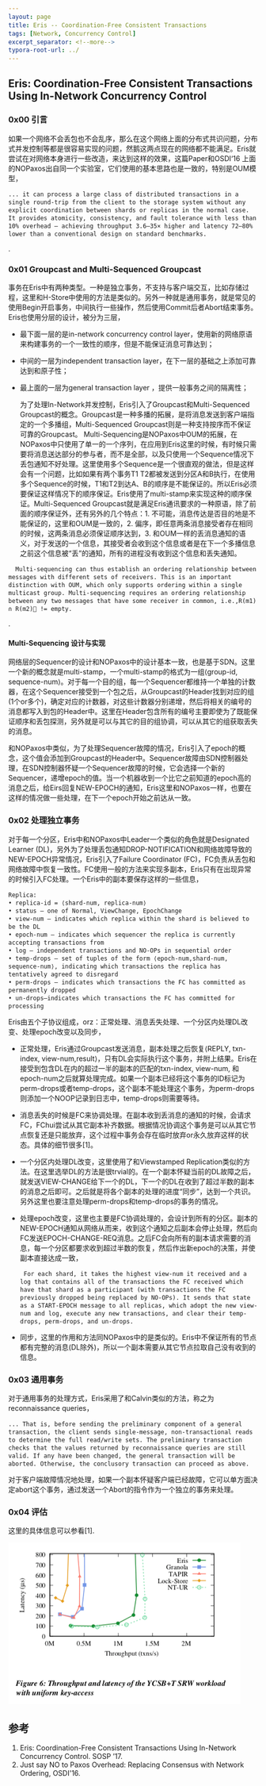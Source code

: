 ```yaml
---
layout: page
title: Eris -- Coordination-Free Consistent Transactions
tags: [Network, Concurrency Control]
excerpt_separator: <!--more-->
typora-root-url: ../
---
```


## Eris: Coordination-Free Consistent Transactions Using In-Network Concurrency Control

### 0x00 引言

  如果一个网络不会丢包也不会乱序，那么在这个网络上面的分布式共识问题，分布式并发控制等都是很容易实现的问题，然鹅这两点现在的网络都不能满足。Eris就尝试在对网络本身进行一些改造，来达到这样的效果，这篇Paper和OSDI‘16 上面的NOPaxos出自同一个实验室，它们使用的基本思路也是一致的，特别是OUM模型，

```
... it can process a large class of distributed transactions in a single round-trip from the client to the storage system without any explicit coordination between shards or replicas in the normal case. It provides atomicity, consistency, and fault tolerance with less than 10% overhead – achieving throughput 3.6–35× higher and latency 72–80% lower than a conventional design on standard benchmarks.
```

.

### 0x01 Groupcast and Multi-Sequenced Groupcast

  事务在Eris中有两种类型。一种是独立事务，不支持与客户端交互，比如存储过程，这里和H-Store中使用的方法是类似的。另外一种就是通用事务，就是常见的使用Begin开启事务，中间执行一些操作，然后使用Commit后者Abort结束事务。 Eris也使用分层的设计，被分为三层，

* 最下面一层的是in-network concurrency control layer，使用新的网络原语来构建事务的一个一致性的顺序，但是不能保证消息可靠达到；
* 中间的一层为independent transaction layer，在下一层的基础之上添加可靠达到和原子性；
* 最上面的一层为general transaction layer ，提供一般事务之间的隔离性；

  为了处理In-Network并发控制，Eris引入了Groupcast和Multi-Sequenced Groupcast的概念。Groupcast是一种多播的拓展，是将消息发送到客户端指定的一个多播组，Multi-Sequenced Groupcast则是一种支持按序而不保证可靠的Groupcast。 Multi-Sequencing是NOPaxos中OUM的拓展，在NOPaxos中只使用了单一的一个序列，在应用到Eris这里的时候，有时候只需要将消息送达部分的参与者，而不是全部，以及只使用一个Sequence情况下丢包通知不好处理。这里使用多个Sequence是一个很直观的做法，但是这样会有一个问题，比如如果有两个事务T1 T2都被发送到分区A和B执行，在使用多个Sequence的时候，T1和T2到达A、B的顺序是不能保证的。所以Eris必须要保证这样情况下的顺序保证。Eris使用了multi-stamp来实现这种的顺序保证。Multi-Sequenced Groupcast就是满足Eris通讯要求的一种原语，除了前面的顺序保证外，还有另外的几个特点：1. 不可能，消息传达是否目的地是不能保证的，这里和OUM是一致的，2. 偏序，即任意两条消息接受者存在相同的时候，这两条消息必须保证顺序达到，3. 和OUM一样的丢消息通知的语义，对于发送的一个信息，其接受者会收到这个信息或者是在下一个多播信息之前这个信息被“丢”的通知，所有的进程没有收到这个信息和丢失通知。

```
  Multi-sequencing can thus establish an ordering relationship between messages with different sets of receivers. This is an important distinction with OUM, which only supports ordering within a single multicast group. Multi-sequencing requires an ordering relationship between any two messages that have some receiver in common, i.e.,R(m1) ∩ R(m2)􏰀 != empty.
```

.

#### Multi-Sequencing 设计与实现

  网络层的Sequencer的设计和NOPaxos中的设计基本一致，也是基于SDN。这里一个新的概念就是multi-stamp，一个multi-stamp的格式为一组⟨group-id, sequence-num⟩。对于每一个目的组，每一个Sequencer都维持一个单独的计数器，在这个Sequencer接受到一个包之后，从Groupcast的Header找到对应的组(1个or多个)，确定对应的计数器，对这些计数器分别递增，然后将相关的编号的消息都写入到包的Header中。这里在Header包含所有的编号主要即使为了既能保证顺序和丢包探测，另外就是可以与其它的目的组协调，可以从其它的组获取丢失的消息。

  和NOPaxos中类似，为了处理Sequencer故障的情况，Eris引入了epoch的概念，这个值会添加到Groupcast的Header中。Sequencer故障由SDN控制器处理，在SDN控制器怀疑一个Sequencer故障的时候，它会选择一个新的Sequencer，递增epoch的值。当一个机器收到一个比它之前知道的epoch高的消息之后，给Eirs回复NEW-EPOCH的通知，Eris这里和NOPaxos一样，也要在这样的情况做一些处理，在下一个epoch开始之前达从一致。

### 0x02 处理独立事务

  对于每一个分区，Eris中和NOPaxos中Leader一个类似的角色就是Designated Learner (DL)，另外为了处理丢包通知DROP-NOTIFICATION和网络故障导致的NEW-EPOCH异常情况，Eris引入了Failure Coordinator (FC)，FC负责从丢包和网络故障中恢复一致性。FC使用一般的方法来实现多副本，Eris只有在出现异常的时候引入FC处理。一个Eris中的副本要保存这样的一些信息，

```
Replica:
• replica-id = ⟨shard-num, replica-num⟩
• status — one of Normal, ViewChange, EpochChange
• view-num — indicates which replica within the shard is believed to be the DL
• epoch-num — indicates which sequencer the replica is currently accepting transactions from
• log — independent transactions and NO-OPs in sequential order
• temp-drops — set of tuples of the form ⟨epoch-num,shard-num, sequence-num⟩, indicating which transactions the replica has tentatively agreed to disregard
• perm-drops — indicates which transactions the FC has committed as permanently dropped
• un-drops—indicates which transactions the FC has committed for processing
```

Eris由五个子协议组成，orz：正常处理、消息丢失处理、一个分区内处理DL改变、处理epoch改变以及同步，

* 正常处理，Eris通过Groupcast发送消息，副本处理之后恢复⟨REPLY, txn-index, view-num,result⟩，只有DL会实际执行这个事务，并附上结果。Eris在接受到包含DL在内的超过一半的副本的匹配的txn-index, view-num, 和 epoch-num之后就算处理完成。如果一个副本已经将这个事务的ID标记为perm-drops或者temp-drops，这个副本不能处理这个事务，为perm-drops则添加一个NOOP记录到日志中，temp-drops则需要等待。

* 消息丢失的时候是FC来协调处理。在副本收到丢消息的通知的时候，会请求FC，FChui尝试从其它副本补齐数据。根据情况协调这个事务是可以从其它节点恢复还是只能放弃，这个过程中事务会存在临时放弃or永久放弃这样的状态。具体的细节很多[1]。

* 一个分区内处理DL改变，这里使用了和Viewstamped Replication类似的方法。在这里选举DL的方法是很trvial的。在一个副本怀疑当前的DL故障之后，就发送VIEW-CHANGE给下一个的DL，下一个的DL在收到了超过半数的副本的消息之后即可。之后就是将各个副本的处理的进度“同步”，达到一个共识。另外这里也要注意处理perm-drops和temp-drops的事务的情况。

* 处理epoch改变，这里也主要是FC协调处理的，会设计到所有的分区。副本的NEW-EPOCH通知从网络从而来，收到这个通知之后副本会停止处理，然后向FC发送EPOCH-CHANGE-REQ消息。之后FC会向所有的副本请求需要的消息，每一个分区都要求收到超过半数的恢复，然后作出新epoch的决策，并使副本直接达成一致，

  ```
   For each shard, it takes the highest view-num it received and a log that contains all of the transactions the FC received which have that shard as a participant (with transactions the FC previously dropped being replaced by NO-OPs). It sends that state as a START-EPOCH message to all replicas, which adopt the new view-num and log, execute any new transactions, and clear their temp-drops, perm-drops, and un-drops.
  ```

* 同步，这里的作用和方法同NOPaxos中的是类似的。Eris中不保证所有的节点都有完整的消息(DL除外)，所以一个副本需要从其它节点拉取自己没有收到的信息。

### 0x03 通用事务

  对于通用事务的处理方式，Eris采用了和Calvin类似的方法，称之为reconnaissance queries，

```
... That is, before sending the preliminary component of a general transaction, the client sends single-message, non-transactional reads to determine the full read/write sets. The preliminary transaction checks that the values returned by reconnaissance queries are still valid. If any have been changed, the general transaction will be aborted. Otherwise, the conclusory transaction can proceed as above.
```

 对于客户端故障情况地处理，如果一个副本怀疑客户端已经故障，它可以单方面决定abort这个事务，通过发送一个Abort的指令作为一个独立的事务来处理。



### 0x04 评估

  这里的具体信息可以参看[1].

![eris-perf](/assets/img/eris-perf.png)

## 参考

1. Eris: Coordination-Free Consistent Transactions Using In-Network Concurrency Control. SOSP ’17.
2. Just say NO to Paxos Overhead: Replacing Consensus with Network Ordering, OSDI'16.

